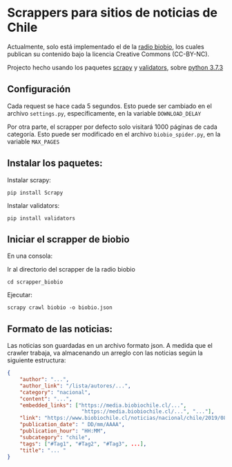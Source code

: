 # Scrappers para sitios de noticias de Chile

Actualmente, solo está implementado el de la [radio biobio](https://www.biobiochile.cl/), los cuales publican su contenido bajo la licencia Creative Commons (CC-BY-NC).

Projecto hecho usando los paquetes [scrapy](https://scrapy.org/) y [validators](https://pypi.org/project/validators/), sobre [python 3.7.3](https://www.python.org/)

## Configuración

Cada request se hace cada 5 segundos. Esto puede ser cambiado en el archivo `settings.py`, específicamente, en la variable `DOWNLOAD_DELAY`

Por otra parte, el scrapper por defecto solo visitará 1000 páginas de cada categoría. Esto puede ser modificado en el archivo `biobio_spider.py`, en la variable `MAX_PAGES`


## Instalar los paquetes:

Instalar scrapy:

    pip install Scrapy

Instalar validators:

    pip install validators


## Iniciar el scrapper de biobio

En una consola:


Ir al directorio del scrapper de la radio biobio

    cd scrapper_biobio

Ejecutar:

    scrapy crawl biobio -o biobio.json

## Formato de las noticias:

Las noticias son guardadas en un archivo formato json. A medida que el crawler trabaja, va almacenando un arreglo con las noticias según la siguiente estructura:


```json
{
    "author": "...",
    "author_link": "/lista/autores/...",
    "category": "nacional",
    "content": "...",
    "embedded_links": ["https://media.biobiochile.cl/...",
                        "https://media.biobiochile.cl/...", "..."],
    "link": "https://www.biobiochile.cl/noticias/nacional/chile/2019/08/14/...",
    "publication_date": " DD/mm/AAAA",
    "publication_hour": "HH:MM",
    "subcategory": "chile",
    "tags": ["#Tag1", "#Tag2", "#Tag3", ...],
    "title": "... "
}
```

